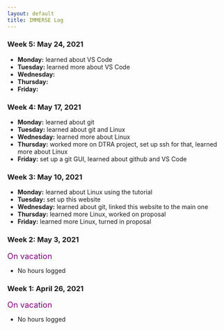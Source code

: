 ```yaml
---
layout: default
title: IMMERSE Log
---
```


### Week 5: May 24, 2021
* **Monday:** learned about VS Code
* **Tuesday:** learned more about VS Code
* **Wednesday:** 
* **Thursday:** 
* **Friday:** 

### Week 4: May 17, 2021

* **Monday:** learned about git 
* **Tuesday:** learned about git and Linux
* **Wednesday:** learned more about Linux
* **Thursday:** worked more on DTRA project, set up ssh for that, learned more about Linux
* **Friday:** set up a git GUI, learned about github and VS Code

### Week 3: May 10, 2021

* **Monday:** learned about Linux using the tutorial
* **Tuesday:** set up this website
* **Wednesday:** learned about git, linked this website to the main one
* **Thursday:** learned more Linux, worked on proposal
* **Friday:** learned more Linux, turned in proposal

### Week 2: May 3, 2021

<span style="color:purple; font-size:1.3em;">On vacation</span>
* No hours logged

### Week 1: April 26, 2021

<span style="color:purple; font-size:1.3em;">On vacation</span>
* No hours logged 
